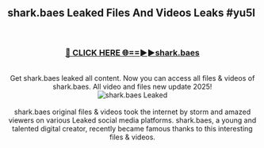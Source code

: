 ## shark.baes Leaked Files And Videos Leaks #yu5l
<br>
<div align="center">
<h3><a href="https://watchclip.my.id/shark.baes" rel="nofollow">🔴 CLICK HERE 🌐==►►shark.baes</a></h3>
<br>
Get shark.baes leaked all content. Now you can access all files & videos of shark.baes. All video and files new update 2025!
<br>
<a href="https://watchclip.my.id/shark.baes" rel="nofollow" data-target="animated-image.originalLink"><img src="https://i.ibb.co.com/WyWwxjT/player-gif2.gif" alt="shark.baes Leaked" style="max-width: 100%; display: inline-block;" data-target="animated-image.originalImage"></a>
<br><br>
shark.baes original files & videos took the internet by storm and amazed viewers on various Leaked social media platforms. shark.baes, a young and talented digital creator, recently became famous thanks to this interesting files & videos.
</div>
<br>